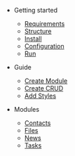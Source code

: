 - Getting started
    - [Requirements](requirements.md)
    - [Structure](structure.md)
    - [Install](install.md)
    - [Configuration](configuration.md)
    - [Run](run.md)

- Guide
    - [Create Module](createmodule.md)
    - [Create CRUD](createcrud.md)
    - [Add Styles](addstyles.md)

- Modules
    - [Contacts](contacts.md)
    <!-- - [Dashboard] -->
    <!-- - [Events] -->
    - [Files](files.md)
    - [News](news.md)
    <!-- - [Profile]  -->
    - [Tasks](tasks.md)
    <!-- - [Users] -->

<!--
- components
    - [Layout]()
    - [Header]()
    - [Container]()
    - [Right Modal]()
    - [Init Message]()

- Helpers
    - Filters
        - [Date Format](dateformat.md)
    - Mixins
        -[Coming Soon](comingSoon.md)
-->
